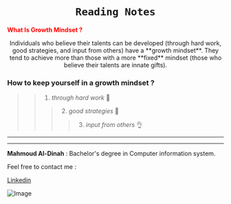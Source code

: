 # <div align="center">```Reading Notes```</div>


<span style="color:red">**What Is Growth Mindset ?**</span>

<div align="center">Individuals who believe their talents can be developed (through hard work, good strategies, and input from others) have a **growth mindset**. They tend to achieve more than those with a more **fixed** mindset (those who believe their talents are innate gifts).</div>

 ### **How to keep yourself in a growth mindset ?**

>> 1. *through hard work* 👷
>>> 2. *good strategies* 📖
>>>> 3. *input from others* 👌

---
---

**Mahmoud Al-Dinah** : Bachelor's degree in Computer information system.

Feel free to contact me :

[Linkedin](www.linkedin.com/in/mahmoudaldinah)


![Image](https://image.freepik.com/free-vector/have-nice-day-neon-signs-style-text_118419-1376.jpg)

